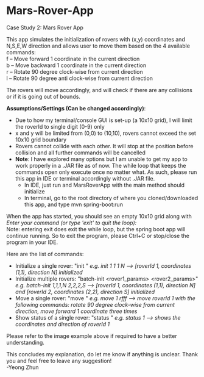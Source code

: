 # Mars-Rover-App

Case Study 2: Mars Rover App

This app simulates the initialization of rovers with (x,y) coordinates and N,S,E,W direction and allows user to move them based on the 4 available commands:  
f – Move forward 1 coordinate in the current direction  
b – Move backward 1 coordinate in the current direction  
r – Rotate 90 degree clock-wise from current direction  
l – Rotate 90 degree anti clock-wise from current direction  

The rovers will move accordingly, and will check if there are any collisions or if it is going out of bounds.  

**Assumptions/Settings (Can be changed accordingly)**:
- Due to how my terminal/console GUI is set-up (a 10x10 grid), I will limit the roverId to single digit (0-9) only
- x and y will be limited from (0,0) to (10,10), rovers cannot exceed the set 10x10 grid boundary
- Rovers cannot collide with each other. It will stop at the position before collision and all further commands will be cancelled
- **Note**: I have explored many options but I am unable to get my app to work properly in a .JAR file as of now. The while loop that keeps the commands open only execute once no matter what. As such, please run this app in IDE or terminal accordingly without .JAR file.
  - In IDE, just run and MarsRoverApp with the main method should initialize
  - In terminal, go to the root directory of where you cloned/downloaded this app, and type mvn spring-boot:run

When the app has started, you should see an empty 10x10 grid along with *Enter your command (or type 'exit' to quit the loop):*  
Note: entering exit does exit the while loop, but the spring boot app will continue running. So to exit the program, please Ctrl+C or stop/close the program in your IDE.

Here are the list of commands:
- Initialize a single rover: "init <roverId> <x> <y> <direction>" *e.g. init 1 1 1 N --> [roverId 1, coordinates (1,1), direction N] initialized*
- Initialize multiple rovers: "batch-init <rover1_params> <rover2_params>" *e.g. batch-init 1,1,1,N 2,2,2,S --> [roverId 1, coordinates (1,1), direction N] and [roverId 2, coordinates (2,2), direction S] initialized*
- Move a single rover: "move <roverId> <commands>" *e.g. move 1 rfff --> move roverId 1 with the following commands: rotate 90 degree clock-wise from current direction, move forward 1 coordinate three times*
- Show status of a single rover: "status <roverId>" *e.g. status 1 --> shows the coordinates and direction of roverId 1*

Please refer to the image example above if required to have a better understanding.

This concludes my explanation, do let me know if anything is unclear. Thank you and feel free to leave any suggestion!  
-Yeong Zhun
